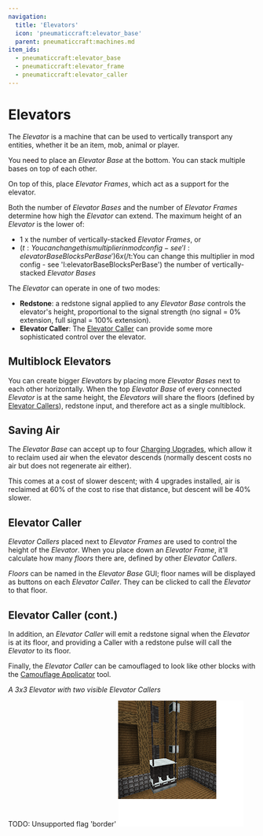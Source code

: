 ```yaml
---
navigation:
  title: 'Elevators'
  icon: 'pneumaticcraft:elevator_base'
  parent: pneumaticcraft:machines.md
item_ids:
  - pneumaticcraft:elevator_base
  - pneumaticcraft:elevator_frame
  - pneumaticcraft:elevator_caller
---
```


# Elevators

The _Elevator_ is a machine that can be used to vertically transport any entities, whether it be an item, mob, animal or player.

You need to place an _Elevator Base_ at the bottom. You can stack multiple bases on top of each other.

On top of this, place _Elevator Frames_, which act as a support for the elevator.

Both the number of _Elevator Bases_ and the number of _Elevator Frames_ determine how high the _Elevator_ can extend. The maximum height of an _Elevator_ is the lower of:

- 1 x the number of vertically-stacked _Elevator Frames_, or
- <Color id='dark_purple'>$(t:You can change this multiplier in mod config - see 'I:elevatorBaseBlocksPerBase')6 x$(/t:You can change this multiplier in mod config - see 'I:elevatorBaseBlocksPerBase')</Color> the number of vertically-stacked _Elevator Bases_

The _Elevator_ can operate in one of two modes:

- **Redstone**: a <Color id="red">redstone signal</Color> applied to any _Elevator Base_ controls the elevator's height, proportional to the signal strength (no signal = 0% extension, full signal = 100% extension).
- **Elevator Caller**: The [Elevator Caller](#caller) can provide some more sophisticated control over the elevator.

## Multiblock Elevators

You can create bigger _Elevators_ by placing more _Elevator Bases_ next to each other horizontally. When the top _Elevator Base_ of every connected _Elevator_ is at the same height, the _Elevators_ will share the floors (defined by [Elevator Callers](#caller)), redstone input, and therefore act as a single multiblock.

## Saving Air

The _Elevator Base_ can accept up to four [Charging Upgrades](../base_concepts/upgrades.md#charging), which allow it to reclaim used air when the elevator descends (normally descent costs no air but does not regenerate air either).

This comes at a cost of slower descent; with 4 upgrades installed, air is reclaimed at 60% of the cost to rise that distance, but descent will be 40% slower.

<a name="caller"></a>

## Elevator Caller

_Elevator Callers_ placed next to _Elevator Frames_ are used to control the height of the _Elevator_. When you place down an _Elevator Frame_, it'll calculate how many _floors_ there are, defined by other _Elevator Callers_.

_Floors_ can be named in the _Elevator Base_ GUI; floor names will be displayed as buttons on each _Elevator Caller_. They can be clicked to call the _Elevator_ to that floor.

## Elevator Caller (cont.)

In addition, an _Elevator Caller_ will emit a <Color id="red">redstone signal</Color> when the _Elevator_ is at its floor, and providing a Caller with a <Color id="red">redstone pulse</Color> will call the _Elevator_ to its floor.

Finally, the _Elevator Caller_ can be camouflaged to look like other blocks with the [Camouflage Applicator](../tools/camo_applicator.md) tool.

_A 3x3 Elevator with two visible Elevator Callers_

TODO: Unsupported flag 'border'
![](elevator.png)

<Recipe id="pneumaticcraft:elevator_base_1" />

<Recipe id="pneumaticcraft:elevator_frame" />

<Recipe id="pneumaticcraft:elevator_caller" />

